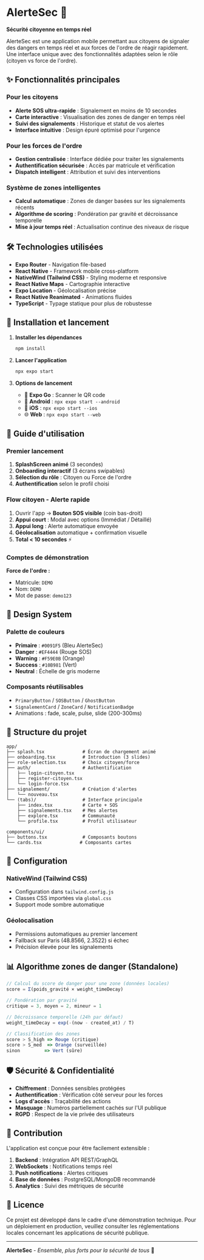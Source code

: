 # AlerteSec 🚨

**Sécurité citoyenne en temps réel**

AlerteSec est une application mobile permettant aux citoyens de signaler des dangers en temps réel et aux forces de l'ordre de réagir rapidement. Une interface unique avec des fonctionnalités adaptées selon le rôle (citoyen vs force de l'ordre).

## ✨ Fonctionnalités principales

### Pour les citoyens
- **Alerte SOS ultra-rapide** : Signalement en moins de 10 secondes
- **Carte interactive** : Visualisation des zones de danger en temps réel
- **Suivi des signalements** : Historique et statut de vos alertes
- **Interface intuitive** : Design épuré optimisé pour l'urgence

### Pour les forces de l'ordre
- **Gestion centralisée** : Interface dédiée pour traiter les signalements
- **Authentification sécurisée** : Accès par matricule et vérification
- **Dispatch intelligent** : Attribution et suivi des interventions

### Système de zones intelligentes
- **Calcul automatique** : Zones de danger basées sur les signalements récents
- **Algorithme de scoring** : Pondération par gravité et décroissance temporelle
- **Mise à jour temps réel** : Actualisation continue des niveaux de risque

## 🛠 Technologies utilisées

- **Expo Router** - Navigation file-based
- **React Native** - Framework mobile cross-platform  
- **NativeWind (Tailwind CSS)** - Styling moderne et responsive
- **React Native Maps** - Cartographie interactive
- **Expo Location** - Géolocalisation précise
- **React Native Reanimated** - Animations fluides
- **TypeScript** - Typage statique pour plus de robustesse

## 🚀 Installation et lancement

1. **Installer les dépendances**
   ```bash
   npm install
   ```

2. **Lancer l'application**
   ```bash
   npx expo start
   ```

3. **Options de lancement**
   - 📱 **Expo Go** : Scanner le QR code
   - 🤖 **Android** : `npx expo start --android`
   - 🍎 **iOS** : `npx expo start --ios`
   - 🌐 **Web** : `npx expo start --web`

## 📱 Guide d'utilisation

### Premier lancement
1. **SplashScreen animé** (3 secondes)
2. **Onboarding interactif** (3 écrans swipables)
3. **Sélection du rôle** : Citoyen ou Force de l'ordre
4. **Authentification** selon le profil choisi

### Flow citoyen - Alerte rapide
1. Ouvrir l'app → **Bouton SOS visible** (coin bas-droit)
2. **Appui court** : Modal avec options (Immédiat / Détaillé)
3. **Appui long** : Alerte automatique envoyée
4. **Géolocalisation** automatique + confirmation visuelle
5. **Total < 10 secondes** ⚡

### Comptes de démonstration

**Force de l'ordre :**
- Matricule: `DEMO`
- Nom: `DEMO`  
- Mot de passe: `demo123`

## 🎨 Design System

### Palette de couleurs
- **Primaire** : `#0091F5` (Bleu AlerteSec)
- **Danger** : `#EF4444` (Rouge SOS)
- **Warning** : `#F59E0B` (Orange)
- **Success** : `#10B981` (Vert)
- **Neutral** : Échelle de gris moderne

### Composants réutilisables
- `PrimaryButton` / `SOSButton` / `GhostButton`
- `SignalementCard` / `ZoneCard` / `NotificationBadge`
- Animations : fade, scale, pulse, slide (200-300ms)

## 📂 Structure du projet

```
app/
├── splash.tsx              # Écran de chargement animé
├── onboarding.tsx          # Introduction (3 slides)
├── role-selection.tsx      # Choix citoyen/force
├── auth/                   # Authentification
│   ├── login-citoyen.tsx
│   ├── register-citoyen.tsx
│   └── login-force.tsx
├── signalement/            # Création d'alertes
│   └── nouveau.tsx
└── (tabs)/                 # Interface principale
    ├── index.tsx           # Carte + SOS
    ├── signalements.tsx    # Mes alertes
    ├── explore.tsx         # Communauté
    └── profile.tsx         # Profil utilisateur

components/ui/
├── buttons.tsx             # Composants boutons
└── cards.tsx              # Composants cartes
```

## 🔧 Configuration

### NativeWind (Tailwind CSS)
- Configuration dans `tailwind.config.js`
- Classes CSS importées via `global.css`
- Support mode sombre automatique

### Géolocalisation
- Permissions automatiques au premier lancement
- Fallback sur Paris (48.8566, 2.3522) si échec
- Précision élevée pour les signalements

## 📊 Algorithme zones de danger (Standalone)

```javascript
// Calcul du score de danger pour une zone (données locales)
score = Σ(poids_gravité × weight_timeDecay)

// Pondération par gravité
critique = 3, moyen = 2, mineur = 1

// Décroissance temporelle (24h par défaut)
weight_timeDecay = exp(-(now - created_at) / T)

// Classification des zones
score > S_high => Rouge (critique)
score > S_med  => Orange (surveillée)  
sinon         => Vert (sûre)
```

## 🛡️ Sécurité & Confidentialité

- **Chiffrement** : Données sensibles protégées
- **Authentification** : Vérification côté serveur pour les forces
- **Logs d'accès** : Traçabilité des actions
- **Masquage** : Numéros partiellement cachés sur l'UI publique
- **RGPD** : Respect de la vie privée des utilisateurs

## 🤝 Contribution

L'application est conçue pour être facilement extensible :

1. **Backend** : Intégration API REST/GraphQL
2. **WebSockets** : Notifications temps réel
3. **Push notifications** : Alertes critiques
4. **Base de données** : PostgreSQL/MongoDB recommandé
5. **Analytics** : Suivi des métriques de sécurité

## 📄 Licence

Ce projet est développé dans le cadre d'une démonstration technique.
Pour un déploiement en production, veuillez consulter les réglementations locales concernant les applications de sécurité publique.

---

**AlerteSec** - *Ensemble, plus forts pour la sécurité de tous* 🤝
